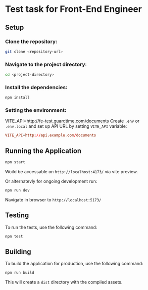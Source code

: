 # Test task ​for Front-End Engineer

## Setup

### Clone the repository:
```sh
git clone <repository-url>
```

### Navigate to the project directory:
```sh
cd <project-directory>
```

### Install the dependencies:

```sh
npm install
```

### Setting the environment:
VITE_API=http://fe-test.guardtime.com/documents
Create ```.env``` or ```.env.local``` and set up API URL by setting ```VITE_API``` variable:
```conf
VITE_API=http://api.example.com/documents
```

## Running the Application

```sh
npm start
```
Woild be accessable on ```http://localhost:4173/``` via vite preview.

Or alternatevly for ongoing development run:
```sh
npm run dev
```
Navigate in browser to ```http://localhost:5173/```



## Testing
To run the tests, use the following command:

```sh
npm test
```

## Building
To build the application for production, use the following command:

```sh
npm run build
```
This will create a ```dist``` directory with the compiled assets.
